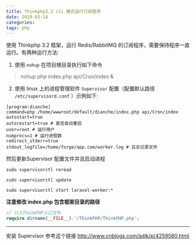 ```yaml
---
title: thinkphp3.2 cli 模式运行订阅程序
date: 2019-03-14
categories:
tags: php
---
```

使用 Thinkphp 3.2 框架，运行 Redis/RabbitMQ 的订阅程序，需要保持程序一直运行。有两种运行方法:

1. 使用 `nohup`
在项目根目录执行如下命令
> nohup php index.php api/Cron/index &

2. 使用 linux 上的进程管理软件 `Supervisor`
配置（配置默认路径 `/etc/supervisord.conf` ）示例如下:
```shell
[program:dianche]
command=php /home/wwwroot/default/dianche/index.php api/Cron/index
autostart=true 
autorestart=true # 是否自动重启
user=root # 运行用户
numprocs=1 # 运行进程数
redirect_stderr=true
stdout_logfile=/home/forge/app.com/worker.log # 日志记录文件
```

然后更新Supervisor 配置文件并且启动进程

```shell
sudo supervisorctl reread

sudo supervisorctl update

sudo supervisorctl start laravel-worker:*
```
**注意修改 index.php 包含框架目录的路径**

```php
// 引入ThinkPHP入口文件
require dirname(__FILE__).'/ThinkPHP/ThinkPHP.php';
```

---
安装 Supervisor 参考这个链接 http://www.cnblogs.com/adjk/p/4259580.html

